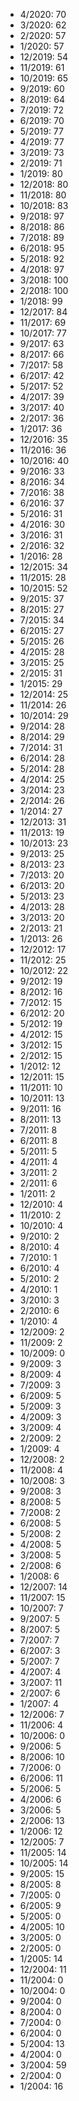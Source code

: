 *  4/2020: 70
*  3/2020: 62
*  2/2020: 57
*  1/2020: 57
*  12/2019: 54
*  11/2019: 61
*  10/2019: 65
*  9/2019: 60
*  8/2019: 64
*  7/2019: 72
*  6/2019: 70
*  5/2019: 77
*  4/2019: 77
*  3/2019: 73
*  2/2019: 71
*  1/2019: 80
*  12/2018: 80
*  11/2018: 80
*  10/2018: 83
*  9/2018: 97
*  8/2018: 86
*  7/2018: 89
*  6/2018: 95
*  5/2018: 92
*  4/2018: 97
*  3/2018: 100
*  2/2018: 100
*  1/2018: 99
*  12/2017: 84
*  11/2017: 69
*  10/2017: 77
*  9/2017: 63
*  8/2017: 66
*  7/2017: 58
*  6/2017: 42
*  5/2017: 52
*  4/2017: 39
*  3/2017: 40
*  2/2017: 36
*  1/2017: 36
*  12/2016: 35
*  11/2016: 36
*  10/2016: 40
*  9/2016: 33
*  8/2016: 34
*  7/2016: 38
*  6/2016: 37
*  5/2016: 31
*  4/2016: 30
*  3/2016: 31
*  2/2016: 32
*  1/2016: 28
*  12/2015: 34
*  11/2015: 28
*  10/2015: 52
*  9/2015: 37
*  8/2015: 27
*  7/2015: 34
*  6/2015: 27
*  5/2015: 26
*  4/2015: 28
*  3/2015: 25
*  2/2015: 31
*  1/2015: 29
*  12/2014: 25
*  11/2014: 26
*  10/2014: 29
*  9/2014: 28
*  8/2014: 29
*  7/2014: 31
*  6/2014: 28
*  5/2014: 28
*  4/2014: 25
*  3/2014: 23
*  2/2014: 26
*  1/2014: 27
*  12/2013: 31
*  11/2013: 19
*  10/2013: 23
*  9/2013: 25
*  8/2013: 23
*  7/2013: 20
*  6/2013: 20
*  5/2013: 23
*  4/2013: 28
*  3/2013: 20
*  2/2013: 21
*  1/2013: 26
*  12/2012: 17
*  11/2012: 25
*  10/2012: 22
*  9/2012: 19
*  8/2012: 16
*  7/2012: 15
*  6/2012: 20
*  5/2012: 19
*  4/2012: 15
*  3/2012: 15
*  2/2012: 15
*  1/2012: 12
*  12/2011: 15
*  11/2011: 10
*  10/2011: 13
*  9/2011: 16
*  8/2011: 13
*  7/2011: 8
*  6/2011: 8
*  5/2011: 5
*  4/2011: 4
*  3/2011: 2
*  2/2011: 6
*  1/2011: 2
*  12/2010: 4
*  11/2010: 2
*  10/2010: 4
*  9/2010: 2
*  8/2010: 4
*  7/2010: 1
*  6/2010: 4
*  5/2010: 2
*  4/2010: 1
*  3/2010: 3
*  2/2010: 6
*  1/2010: 4
*  12/2009: 2
*  11/2009: 2
*  10/2009: 0
*  9/2009: 3
*  8/2009: 4
*  7/2009: 3
*  6/2009: 5
*  5/2009: 3
*  4/2009: 3
*  3/2009: 4
*  2/2009: 2
*  1/2009: 4
*  12/2008: 2
*  11/2008: 4
*  10/2008: 3
*  9/2008: 3
*  8/2008: 5
*  7/2008: 2
*  6/2008: 5
*  5/2008: 2
*  4/2008: 5
*  3/2008: 5
*  2/2008: 6
*  1/2008: 6
*  12/2007: 14
*  11/2007: 15
*  10/2007: 7
*  9/2007: 5
*  8/2007: 5
*  7/2007: 7
*  6/2007: 3
*  5/2007: 7
*  4/2007: 4
*  3/2007: 11
*  2/2007: 6
*  1/2007: 4
*  12/2006: 7
*  11/2006: 4
*  10/2006: 0
*  9/2006: 5
*  8/2006: 10
*  7/2006: 0
*  6/2006: 11
*  5/2006: 5
*  4/2006: 6
*  3/2006: 5
*  2/2006: 13
*  1/2006: 12
*  12/2005: 7
*  11/2005: 14
*  10/2005: 14
*  9/2005: 15
*  8/2005: 8
*  7/2005: 0
*  6/2005: 9
*  5/2005: 0
*  4/2005: 10
*  3/2005: 0
*  2/2005: 0
*  1/2005: 14
*  12/2004: 11
*  11/2004: 0
*  10/2004: 0
*  9/2004: 0
*  8/2004: 0
*  7/2004: 0
*  6/2004: 0
*  5/2004: 13
*  4/2004: 0
*  3/2004: 59
*  2/2004: 0
*  1/2004: 16